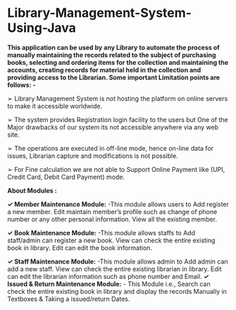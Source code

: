 # Library-Management-System-Using-Java

**This application can be used by any Library to automate the process of manually
maintaining the records related to the subject of purchasing books, selecting and ordering 
items for the collection and maintaining the accounts, creating records for material held in 
the collection and providing access to the Librarian. Some important Limitation points are 
follows: -**

➢ Library Management System is not hosting the platform on online servers to make it 
accessible worldwide.

➢ The system provides Registration login facility to the users but One of the Major 
drawbacks of our system its not accessible anywhere via any web site.

➢ The operations are executed in off-line mode, hence on-line data for issues, Librarian
capture and modifications is not possible.

➢ For Fine calculation we are not able to Support Online Payment like (UPI, Credit 
Card, Debit Card Payment) mode.

**About Modules :**

**✓ Member Maintenance Module:** -This module allows users to Add register a new 
member. Edit maintain member’s profile such as change of phone number or any 
other personal information. View all the existing member.

**✓ Book Maintenance Module:** -This module allows staffs to Add staff/admin can 
register a new book. View can check the entire existing book in library. Edit can edit 
the book information.

**✓ Staff Maintenance Module:** -This module allows admin to Add admin can add a 
new staff. View can check the entire existing librarian in library. Edit can edit the 
librarian information such as phone number and Email.
**✓ Issued & Return Maintenance Module:** - This Module i.e., Search can check the 
entire existing book in library and display the records Manually in Textboxes & 
Taking a issued/return Dates.


